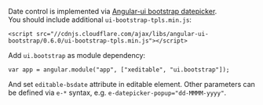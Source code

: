 Date control is implemented via [Angular-ui bootstrap datepicker](http://angular-ui.github.io/bootstrap/#/datepicker).  
You should include additional `ui-bootstrap-tpls.min.js`:

	<script src="//cdnjs.cloudflare.com/ajax/libs/angular-ui-bootstrap/0.6.0/ui-bootstrap-tpls.min.js"></script>

Add `ui.bootstrap` as module dependency:

	var app = angular.module("app", ["xeditable", "ui.bootstrap"]);

And set `editable-bsdate` attribute in editable element.
Other parameters can be defined via `e-*` syntax, e.g. `e-datepicker-popup="dd-MMMM-yyyy"`.